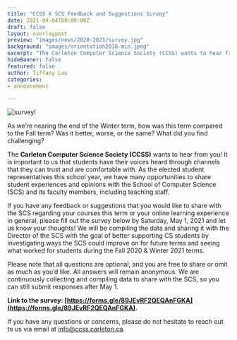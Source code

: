 ```yaml
---
title: "CCSS X SCS Feedback and Suggestions Survey"
date: 2021-04-04T00:00:00Z
draft: false
layout: overlaypost
preview: "images/news/2020-2021/survey.jpg"
background: "images/orientation2018-min.jpeg"
excerpt: "The Carleton Computer Science Society (CCSS) wants to hear from you! "
hideBanner: false
featured: false
author: Tiffany Lau
categories:
- annoucement

---
```


![survey!](/images/news/2020-2021/survey.jpg)

As we’re nearing the end of the Winter term, how was this term compared to the Fall term? Was it better, worse, or the same? What did you find challenging?

The **Carleton Computer Science Society (CCSS)** wants to hear from you! It is important to us that students have their voices heard through channels that they can trust and are comfortable with. As the elected student representatives this school year, we have many opportunities to share student experiences and opinions with the School of Computer Science (SCS) and its faculty members, including teaching staff.

If you have any feedback or suggestions that you would like to share with the SCS regarding your courses this term or your online learning experience in general, please fill out the survey below by Saturday, May 1, 2021 and let us know your thoughts! We will be compiling the data and sharing it with the Director of the SCS with the goal of better supporting CS students by investigating ways the SCS could improve on for future terms and seeing what worked for students during the Fall 2020 & Winter 2021 terms.

Please note that all questions are optional, and you are free to share or omit as much as you’d like. All answers will remain anonymous. We are continuously collecting and compiling data to share with the SCS, so you can still submit responses after May 1.

**Link to the survey: [https://forms.gle/89JEvRF2QEQAnFGKA](https://forms.gle/89JEvRF2QEQAnFGKA).**

If you have any questions or concerns, please do not hesitate to reach out to us via email at info@ccss.carleton.ca.

